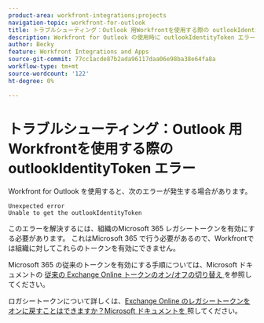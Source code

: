 ```yaml
---
product-area: workfront-integrations;projects
navigation-topic: workfront-for-outlook
title: トラブルシューティング：Outlook 用Workfrontを使用する際の outlookIdentityToken エラー
description: Workfront for Outlook の使用時に outlookIdentityToken エラーが発生した場合は、Microsoft 365 の従来のトークンを有効にする必要があります。
author: Becky
feature: Workfront Integrations and Apps
source-git-commit: 77cc1acde87b2ada96117daa06e98ba38e64fa8a
workflow-type: tm+mt
source-wordcount: '122'
ht-degree: 0%

---
```


# トラブルシューティング：Outlook 用Workfrontを使用する際の outlookIdentityToken エラー

Workfront for Outlook を使用すると、次のエラーが発生する場合があります。

```
Unexpected error
Unable to get the outlookIdentityToken
```

このエラーを解決するには、組織のMicrosoft 365 レガシートークンを有効にする必要があります。 これはMicrosoft 365 で行う必要があるので、Workfrontでは組織に対してこれらのトークンを有効にできません。

Microsoft 365 の従来のトークンを有効にする手順については、Microsoft ドキュメントの [ 従来の Exchange Online トークンのオン/オフの切り替え ](https://learn.microsoft.com/en-us/office/dev/add-ins/outlook/turn-exchange-tokens-on-off) を参照してください。

ロガシートークンについて詳しくは、[Exchange Online のレガシートークンをオンに戻すことはできますか？Microsoft ドキュメントを ](https://learn.microsoft.com/en-us/office/dev/add-ins/outlook/faq-nested-app-auth-outlook-legacy-tokens#can-i-turn-exchange-online-legacy-tokens-back-on) 照してください。
